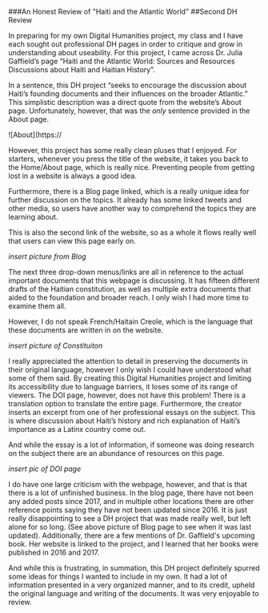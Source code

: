 ###An Honest Review of "Haiti and the Atlantic World"
##Second DH Review

In preparing for my own Digital Humanities project, my class and I have each sought out professional DH pages in order to critique and grow in understanding about useability. For this project, I came across Dr. Julia Gaffield’s page “Haiti and the Atlantic World: Sources and Resources Discussions about Haiti and Haitian History”.

In a sentence, this DH project “seeks to encourage the discussion about Haiti’s founding documents and their influences on the broader Atlantic.” This simplistic description was a direct quote from the website’s About page. Unfortunately, however, that was the _only_ sentence provided in the About page. 

![About](https:// 

However, this project has some really clean pluses that I enjoyed. For starters, whenever you press the title of the website, it takes you back to the Home/About page, which is really nice. Preventing people from getting lost in a website is always a good idea. 

Furthermore, there is a Blog page linked, which is a really unique idea for further discussion on the topics. It already has some linked tweets and other media, so users have another way to comprehend the topics they are learning about.

This is also the second link of the website, so as a whole it flows really well that users can view this page early on. 

*insert picture from Blog* 

The next three drop-down menus/links are all in reference to the actual important documents that this webpage is discussing. It has fifteen different drafts of the Haitian constitution, as well as multiple extra documents that aided to the foundation and broader reach. I only wish I had more time to examine them all.

However, I do not speak French/Haitain Creole, which is the language that these documents are written in on the website. 

*insert picture of Constituiton*

I really appreciated the attention to detail in preserving the documents in their original language, however I only wish I could have understood what some of them said. By creating this Digital Humanities project and limiting its accessibility due to language barriers, it loses some of its range of viewers. 
The DOI page, however, does not have this problem! There is a translation option to translate the entire page. Furthermore, the creator inserts an excerpt from one of her professional essays on the subject. This is where discussion about Haiti’s history and rich explanation of Haiti’s importance as a Latinx country come out. 

And while the essay is a lot of information, if someone was doing research on the subject there are an abundance of resources on this page. 

*insert pic of DOI page* 

I do have one large criticism with the webpage, however, and that is that there is a lot of unfinished business. In the blog page, there have not been any added posts since 2017, and in multiple other locations there are other reference points saying they have not been updated since 2016. It is just really disappointing to see a DH project that was made really well, but left alone for so long. (See above picture of Blog page to see when it was last updated). Additionally, there are a few mentions of Dr. Gaffield's upcoming book. Her website is linked to the project, and I learned that her books were published in 2016 and 2017. 

And while this is frustrating, in summation, this DH project definitely spurred some ideas for things I wanted to include in my own. It had a lot of information presented in a very organized manner, and to its credit, upheld the original language and writing of the documents. It was very enjoyable to review. 

